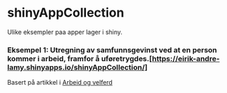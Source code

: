 # shinyAppCollection

Ulike eksempler paa apper lager i shiny.

###  Eksempel 1: Utregning av samfunnsgevinst ved at en person kommer i arbeid, framfor å uføretrygdes.[https://eirik-andre-lamy.shinyapps.io/shinyAppCollection/]
Basert på artikkel i [Arbeid og velferd](https://www.nav.no/no/nav-og-samfunn/kunnskap/analyser-fra-nav/arbeid-og-velferd/arbeid-og-velferd/arbeid-og-velferd-nr.2-2021/mulig-samfunnsgevinst-av-arbeid-fremfor-uforetrygd) 


